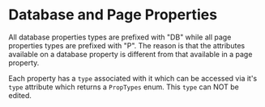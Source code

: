 # Database and Page Properties

All database properties types are prefixed with "DB" while all page properties types are prefixed with "P". The reason is that the attributes available on a database property is different from that available in a page property.

Each property has a `type` associated with it which can be accessed via it's `type` attribute which returns a `PropTypes` enum. This `type` can NOT be edited.
